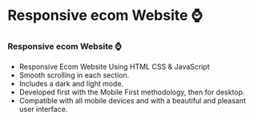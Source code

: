 # Responsive ecom Website ⌚
### Responsive ecom Website ⌚

- Responsive Ecom Website Using HTML CSS & JavaScript
- Smooth scrolling in each section.
- Includes a dark and light mode.
- Developed first with the Mobile First methodology, then for desktop.
- Compatible with all mobile devices and with a beautiful and pleasant user interface.
